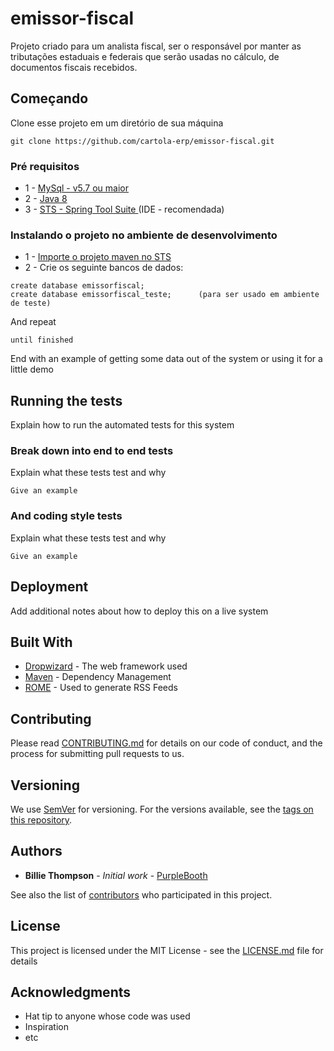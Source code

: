 # emissor-fiscal

Projeto criado para um analista fiscal, ser o responsável por manter as tributações estaduais e federais que serão usadas no cálculo, 
de documentos fiscais recebidos. 

## Começando

Clone esse projeto em um diretório de sua máquina

```
git clone https://github.com/cartola-erp/emissor-fiscal.git
```

### Pré requisitos


* 1 - [MySql - v5.7 ou maior](https://www.youtube.com/watch?v=WuBcTJnIuzo)
* 2 - [Java 8](https://www.youtube.com/watch?v=rzto4yY3pVw)
* 3 - [STS - Spring Tool Suite ](https://spring.io/tools#suite-three) (IDE - recomendada)

### Instalando o projeto no ambiente de desenvolvimento

* 1 - [Importe o projeto maven no STS](https://www.lagomframework.com/documentation/1.6.x/java/EclipseMavenInt.html)
* 2 - Crie os seguinte bancos de dados:

```
create database emissorfiscal;
create database emissorfiscal_teste;      (para ser usado em ambiente de teste)
```

And repeat

```
until finished
```

End with an example of getting some data out of the system or using it for a little demo

## Running the tests

Explain how to run the automated tests for this system

### Break down into end to end tests

Explain what these tests test and why

```
Give an example
```

### And coding style tests

Explain what these tests test and why

```
Give an example
```

## Deployment

Add additional notes about how to deploy this on a live system

## Built With

* [Dropwizard](http://www.dropwizard.io/1.0.2/docs/) - The web framework used
* [Maven](https://maven.apache.org/) - Dependency Management
* [ROME](https://rometools.github.io/rome/) - Used to generate RSS Feeds

## Contributing

Please read [CONTRIBUTING.md](https://gist.github.com/PurpleBooth/b24679402957c63ec426) for details on our code of conduct, and the process for submitting pull requests to us.

## Versioning

We use [SemVer](http://semver.org/) for versioning. For the versions available, see the [tags on this repository](https://github.com/your/project/tags). 

## Authors

* **Billie Thompson** - *Initial work* - [PurpleBooth](https://github.com/PurpleBooth)

See also the list of [contributors](https://github.com/your/project/contributors) who participated in this project.

## License

This project is licensed under the MIT License - see the [LICENSE.md](LICENSE.md) file for details

## Acknowledgments

* Hat tip to anyone whose code was used
* Inspiration
* etc

